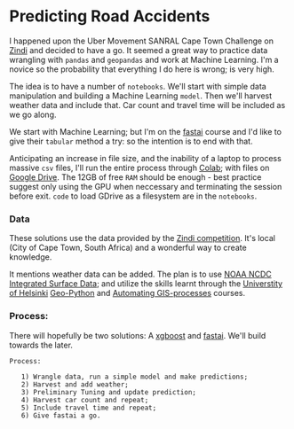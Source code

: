 Predicting Road Accidents   
==========================

I happened upon the Uber Movement SANRAL Cape Town Challenge on [Zindi](https://zindi.africa/competitions/uber-movement-sanral-cape-town-challenge) and decided to have a go. It seemed a great way to practice data wrangling with ```pandas``` and ```geopandas``` and work at Machine Learning. I'm a novice so the probability that everything I do here is wrong; is very high. 

The idea is to have a number of ```notebooks```. We'll start with simple data manipulation and building a Machine Learning ```model```. Then we'll harvest weather data and include that. Car count and travel time will be included as we go along. 

We start with Machine Learning; but I'm on the [fastai](https://course.fast.ai/) course and I'd like to give their ```tabular``` method a try: so the intention is to end with that.  

Anticipating an increase in file size, and the inability of a laptop to process massive ```csv``` files, I'll run the entire process through [Colab](https://colab.research.google.com/notebooks/intro.ipynb); with files on [Google Drive](https://www.google.com/drive/). The 12GB of free ```RAM``` should be enough - best practice suggest only using the GPU when neccessary and terminating the session before exit. ```code``` to load GDrive as a filesystem are in the ```notebooks```.

### Data

These solutions use the data provided by the [Zindi competition](https://zindi.africa/competitions/uber-movement-sanral-cape-town-challenge/data). It's local (City of Cape Town, South Africa) and a wonderful way to create knowledge.
 
It mentions weather data can be added. The plan is to use [NOAA NCDC Integrated Surface Data](https://www.ncdc.noaa.gov/isd); and utilize the skills learnt through the [Universtity of Helsinki](https://www.helsinki.fi/en) [Geo-Python](https://geo-python.github.io/site/) and [Automating GIS-processes](https://automating-gis-processes.github.io/site/) courses. 
   
### Process:

There will hopefully be two solutions: A [xgboost](https://xgboost.readthedocs.io/en/latest/) and [fastai](https://www.fast.ai/). We'll build towards the later. 

    Process:

       1) Wrangle data, run a simple model and make predictions;
       2) Harvest and add weather;
       3) Preliminary Tuning and update prediction;
       4) Harvest car count and repeat;
       5) Include travel time and repeat;
       6) Give fastai a go.
